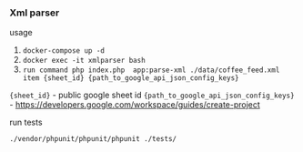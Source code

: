 ### Xml parser

usage

1. `docker-compose up -d`
2. `docker exec -it xmlparser bash`
3. `run command php index.php  app:parse-xml ./data/coffee_feed.xml item {sheet_id} {path_to_google_api_json_config_keys}`

`{sheet_id}` - public google sheet id
`{path_to_google_api_json_config_keys}` - https://developers.google.com/workspace/guides/create-project

run tests

`./vendor/phpunit/phpunit/phpunit ./tests/`